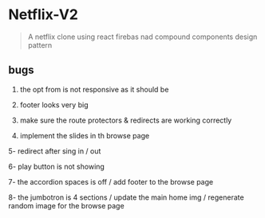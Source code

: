 # Netflix-V2

> A netflix clone using react firebas nad compound components design pattern

## bugs

1. the opt from is not responsive as it should be
2. footer looks very big
3. make sure the route protectors & redirects are working correctly

   <!-- 4. get fils , series from useContent hook -->
   <!-- 5. generate titles using genre's by a function of you's -->

4. implement the slides in th browse page

5- redirect after sing in / out

6- play button is not showing

7- the accordion spaces is off / add footer to the browse page

8- the jumbotron is 4 sections / update the main home img / regenerate random image for the browse page
